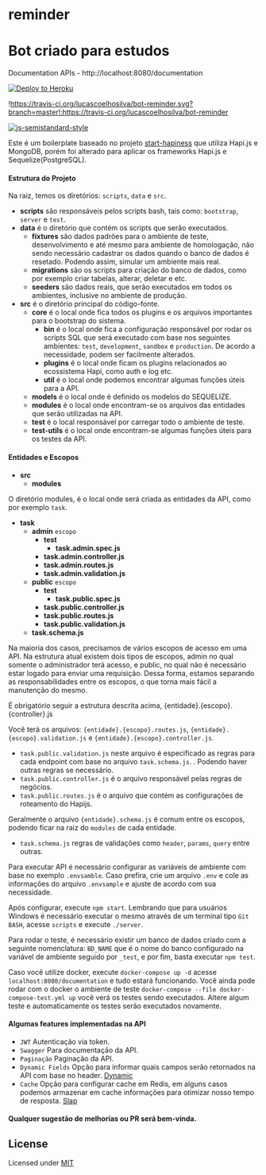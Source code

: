 # reminder

Bot criado para estudos
===

Documentation APIs - http://localhost:8080/documentation

[![Deploy to Heroku](https://www.herokucdn.com/deploy/button.svg)](https://heroku.com/deploy)

!https://travis-ci.org/lucascoelhosilva/bot-reminder.svg?branch=master!:https://travis-ci.org/lucascoelhosilva/bot-reminder


[![js-semistandard-style](https://cdn.rawgit.com/flet/semistandard/master/badge.svg)](https://github.com/Flet/semistandard)

Este é um boilerplate baseado no projeto [start-hapiness](https://github.com/thebergamo/start-hapiness) que utiliza Hapi.js e MongoDB, porém foi alterado para aplicar os frameworks Hapi.js e Sequelize(PostgreSQL).

#### Estrutura do Projeto
Na raiz, temos os diretórios: `scripts`, `data` e `src`. 

* **scripts** são responsáveis pelos scripts bash, tais como: `bootstrap`,` server` e `test`.
* **data**  é o diretório que contém os scripts que serão executados.
    * **fixtures** são dados padrões para o ambiente de teste, desenvolvimento e até mesmo para ambiente de homologação, não sendo necessário cadastrar os dados quando o banco de dados é resetado. Podendo assim, simular um ambiente mais real.
    * **migrations** são os scripts para criação do banco de dados, como por exemplo criar tabelas, alterar, deletar e etc.
    * **seeders** são dados reais, que serão executados em todos os ambientes, inclusive no ambiente de produção.
* **src** é o diretório principal do código-fonte.
    * **core** é o local onde fica todos os plugins e os arquivos importantes para o bootstrap do sistema.
        * **bin** é o local onde fica a configuração responsável por rodar os scripts SQL que será executado com base nos seguintes ambientes: `test`, `development`, `sandbox` e `production`. De acordo a necessidade, podem ser facilmente alterados.
        * **plugins** é o local onde ficam os plugins relacionados ao ecossistema Hapi, como auth e log etc.
        * **util** é o local onde podemos encontrar algumas funções úteis para a API.
    * **models** é o local onde é definido os modelos do SEQUELIZE.
    * **modules** é o local onde encontram-se os arquivos das entidades que serão utilizadas na API.
    * **test** é o local responsável por carregar todo o ambiente de teste.
    * **test-utils** é o local onde encontram-se algumas funções úteis para os testes da API.

#### Entidades e Escopos
* **src**
    * **modules**

O diretório modules, é o local onde será criada as entidades da API, como por exemplo `task`.

* **task**
   * **admin** `escopo`
      * **test**
        * **task.admin.spec.js**
      * **task.admin.controller.js**
      * **task.admin.routes.js**
      * **task.admin.validation.js**
   * **public** `escopo`
      * **test**
        * **task.public.spec.js**
      * **task.public.controller.js**
      * **task.public.routes.js**
      * **task.public.validation.js**
   * **task.schema.js**

Na maioria dos casos, precisamos de vários escopos de acesso em uma API. Na estrutura atual existem dois tipos de escopos, admin no qual somente o administrador terá acesso, e public, no qual não é necessário estar logado para enviar uma requisição. Dessa forma, estamos separando as responsabilidades entre os escopos, o que torna mais fácil a manutenção do mesmo.

É obrigatório seguir a estrutura descrita acima, {entidade}.{escopo}.{controller}.js

Você terá os arquivos: `{entidade}.{escopo}.routes.js`, `{entidade}.{escopo}.validation.js` e `{entidade}.{escopo}.controller.js`.
* `task.public.validation.js` neste arquivo é especificado as regras para cada endpoint com base no arquivo `task.schema.js`. . Podendo haver outras regras se necessário.
* `task.public.controller.js` é o arquivo responsável pelas regras de negócios.
* `task.public.routes.js`  é o arquivo que contém as configurações de roteamento do Hapijs.

Geralmente o arquivo `{entidade}.schema.js`  é comum entre os escopos, podendo ficar na raiz do `modules` de cada entidade.
* `task.schema.js` regras de validações como `header`, `params`, `query` entre outras.

Para executar API é necessário configurar as variáveis de ambiente com base no exemplo `.envsamble`. Caso prefira, crie um arquivo `.env` e cole as informações do arquivo `.envsample` e ajuste de acordo com sua necessidade.

Após configurar, execute `npm start`. Lembrando que para usuários Windows é necessário executar o mesmo através de um terminal tipo `Git BASH`, acesse `scripts` e execute `./server`.

Para rodar o teste, é necessário existir um banco de dados criado com a seguinte nomenclatura: `BD_NAME`  que é o nome do banco configurado na variável de ambiente seguido por `_test`, e por fim, basta executar `npm test`.

Caso você utilize docker, execute `docker-compose up -d` acesse `localhost:8080/documentation` e tudo estará funcionando. Você ainda pode rodar com o docker o ambiente de teste `docker-compose --file docker-compose-test.yml up` você verá os testes sendo executados. Altere algum teste e automaticamente os testes serão executados novamente.

#### Algumas features implementadas na API

* `JWT`  Autenticação via token.
* `Swagger` Para documentação da API.
* `Paginação` Paginação da API.
* `Dynamic Fields` Opção para informar quais campos serão retornados na API com base no header. [Dynamic](https://github.com/FernandoCagale/hapi-sequelize-dynamic-fields)
* `Cache` Opção para configurar cache em Redis, em alguns casos podemos armazenar em cache informações para otimizar nosso tempo de resposta. [Slap](https://github.com/FernandoCagale/hapi-slap)

#### Qualquer sugestão de melhorias ou PR será bem-vinda.

## License

Licensed under [MIT](https://github.com/FernandoCagale/hapi-api-boilerplate/blob/master/LICENSE)
